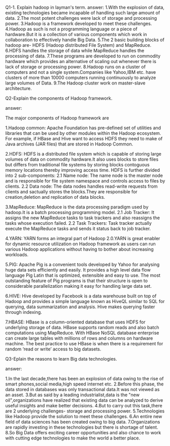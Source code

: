 Q1-1. Explain hadoop in layman's term.
answer:
1.With the explosion of data, existing technologies became incapable of handling such large amount of data.
2.The most potent challenges were lack of storage and processing power.
3.Hadoop is a framework developed to meet these challenges.
4.Hadoop as such is not a programming language or a piece of hardware.But it is a collection of various components which work in collaboration to effectively handle Big Data.
5.The 2 basic building blocks of hadoop are- HDFS (Hadoop distributed File System) and MapReduce.
6.HDFS handles the storage of data while MapReduce handles the processing of data.
7.These programs are developed to run on commodity hardware which provides an alternative of scaling out whenever there is lack of storage or processing power.
8.Hadoop runs on a cluster of computers and not a single system.Companies like Yahoo,IBM etc. have clusters of more than 10000 computers running continuously to analyze large volumes of Data.
9.The Hadoop cluster work on master-slave architecture.


Q2-Explain the components of Hadoop framework.

answer:

The major components of Hadoop framework are 

1.Hadoop common:
Apache Foundation has pre-defined set of utilities and libraries that can be used by other modules within the Hadoop ecosystem. For example, if HBase and Hive want to access HDFS they need to make of Java archives (JAR files) that are stored in Hadoop Common.

2.HDFS:
HDFS is a distributed file system which is capable of storing large volumes of data on commodity hardware.It also uses blocks to store files but differs from traditional file systems by storing blocks contoguous memory locations thereby improving access time.
HDFS is further divided into 2 sub-components:
2.1 Name node:
The name node is the master node and is responsible for file system namespace and controls access to files by clients.
2.2 Data node:
The data nodes handles read-write requests from clients and sactually stores the blocks.They are responsible for creation,deletion and replication of data blocks.

3.MapReduce:
MapReduce is the  data processing paradigm used by hadoop.It is a batch processing programming model.
2.1 Job Tracker:
It assigns the new MapReduce tasks to task trackers and also reassigns the tasks whose execution failed.
2.2 Task Trackers:
Task tracker actually execute the MapReduce tasks  and sends it status back to job tracker. 

4.YARN:
YARN forms an integral part of Hadoop 2.0.YARN is great enabler for dynamic resource utilization on Hadoop framework as users can run various Hadoop applications without having to bother about increasing workloads.

5.PIG:
Apache Pig is a convenient tools developed by Yahoo for analysing huge data sets efficiently and easily. It provides a high level data flow language Pig Latin that is optimized, extensible and easy to use. The most outstanding feature of Pig programs is that their structure is open to considerable parallelization making it easy for handling large data set.

6.HIVE:
Hive developed by Facebook is a data warehouse built on top of Hadoop and provides a simple language known as HiveQL similar to SQL for querying, data summarization and analysis. Hive makes querying faster through indexing.

7.HBASE:
HBase is a column-oriented database that uses HDFS for underlying storage of data. HBase supports random reads and also batch computations using MapReduce. With HBase NoSQL database enterprise can create large tables with millions of rows and columns on hardware machine. The best practice to use HBase is when there is a requirement for random ‘read or write’ access to big datasets.



Q3-Eplain the reasons to learn Big data technologies.

answer:

1.In the last decade,there has been an explosion of data owing to the rise of smart phones,social media,high speed internet etc.
2.Before this phase, the data stored in databases was only transactional data.It was not viewed as an asset.
3.But as said by a leading industrialist,data is the "new oil",organizations have realized that existing data can be analyzed to derive useful insights and make better decisions.
4.But to carry out this task,there are 2 underlying challenges- storage and processing power.
5.Technologies like Hadoop provide the solution to meet these challenges.
6.An entire new field of data sciences has been created owing to big data.
7.Organizations are rapidly investing in these technologies but there is shortage of talent.
8.So Big Data offers exciting career opportunities and also chance to work with cutting edge technologies to make the world a better place.

